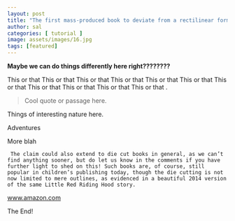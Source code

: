 ```yaml
---
layout: post
title: "The first mass-produced book to deviate from a rectilinear format"
author: sal
categories: [ tutorial ]
image: assets/images/16.jpg
tags: [featured]
---
```


**Maybe we can do things differently here right????????**

This or that This or that This or that This or that This or that This or that This or that This or that This or that This or that This or that .

> Cool quote or passage here.

Things of interesting nature here.

Adventures

More blah

      
     The claim could also extend to die cut books in general, as we can’t find anything sooner, but do let us know in the comments if you have further light to shed on this! Such books are, of course, still popular in children’s publishing today, though the die cutting is not now limited to mere outlines, as evidenced in a beautiful 2014 version of the same Little Red Riding Hood story.

www.amazon.com  

The End!
